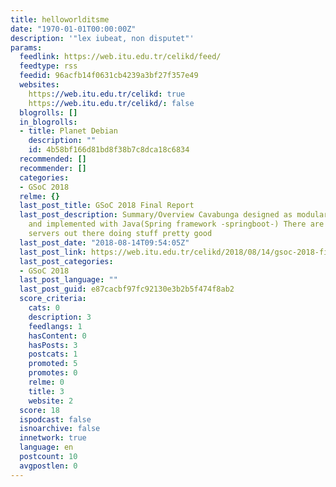 ```yaml
---
title: helloworlditsme
date: "1970-01-01T00:00:00Z"
description: '"lex iubeat, non disputet"'
params:
  feedlink: https://web.itu.edu.tr/celikd/feed/
  feedtype: rss
  feedid: 96acfb14f0631cb4239a3bf27f357e49
  websites:
    https://web.itu.edu.tr/celikd: true
    https://web.itu.edu.tr/celikd/: false
  blogrolls: []
  in_blogrolls:
  - title: Planet Debian
    description: ""
    id: 4b58bf166d81bd8f38b7c8dca18c6834
  recommended: []
  recommender: []
  categories:
  - GSoC 2018
  relme: {}
  last_post_title: GSoC 2018 Final Report
  last_post_description: Summary/Overview Cavabunga designed as modular calendar server
    and implemented with Java(Spring framework -springboot-) There are many calendar
    servers out there doing stuff pretty good
  last_post_date: "2018-08-14T09:54:05Z"
  last_post_link: https://web.itu.edu.tr/celikd/2018/08/14/gsoc-2018-final-report/
  last_post_categories:
  - GSoC 2018
  last_post_language: ""
  last_post_guid: e87cacbf97fc92130e3b2b5f474f8ab2
  score_criteria:
    cats: 0
    description: 3
    feedlangs: 1
    hasContent: 0
    hasPosts: 3
    postcats: 1
    promoted: 5
    promotes: 0
    relme: 0
    title: 3
    website: 2
  score: 18
  ispodcast: false
  isnoarchive: false
  innetwork: true
  language: en
  postcount: 10
  avgpostlen: 0
---
```


